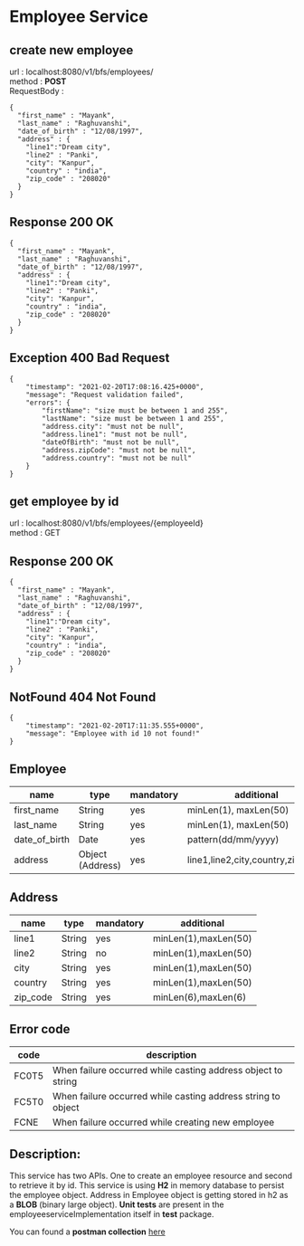 # Employee Service
## create new employee
url : localhost:8080/v1/bfs/employees/ </br>
method : <strong>POST</strong> </br>
RequestBody : </br>
```
{ 
  "first_name" : "Mayank",
  "last_name" : "Raghuvanshi",
  "date_of_birth" : "12/08/1997",
  "address" : {
  	"line1":"Dream city",
  	"line2" : "Panki",
  	"city": "Kanpur",
  	"country" : "india",
  	"zip_code" : "208020"
  }
}
```
## Response 200 OK
```
{ 
  "first_name" : "Mayank",
  "last_name" : "Raghuvanshi",
  "date_of_birth" : "12/08/1997",
  "address" : {
  	"line1":"Dream city",
  	"line2" : "Panki",
  	"city": "Kanpur",
  	"country" : "india",
  	"zip_code" : "208020"
  }
}
```

## Exception 400 Bad Request

```
{
    "timestamp": "2021-02-20T17:08:16.425+0000",
    "message": "Request validation failed",
    "errors": {
        "firstName": "size must be between 1 and 255",
        "lastName": "size must be between 1 and 255",
        "address.city": "must not be null",
        "address.line1": "must not be null",
        "dateOfBirth": "must not be null",
        "address.zipCode": "must not be null",
        "address.country": "must not be null"
    }
}
```

## get employee by id
url : localhost:8080/v1/bfs/employees/{employeeId} </br>
method : GET </br>
## Response 200 OK
```
{ 
  "first_name" : "Mayank",
  "last_name" : "Raghuvanshi",
  "date_of_birth" : "12/08/1997",
  "address" : {
  	"line1":"Dream city",
  	"line2" : "Panki",
  	"city": "Kanpur",
  	"country" : "india",
  	"zip_code" : "208020"
  }
}

```
## NotFound 404 Not Found
```
{
    "timestamp": "2021-02-20T17:11:35.555+0000",
    "message": "Employee with id 10 not found!"
}
```

## Employee

|name      | type   | mandatory      |additional          |
|----------|--------|----------------|--------------------|
|first_name| String | yes            | minLen(1), maxLen(50)|
|last_name | String | yes            | minLen(1), maxLen(50)|
|date_of_birth| Date | yes           | pattern(dd/mm/yyyy)|
|address| Object (Address) | yes |line1,line2,city,country,zip_code|

## Address

|name|type|mandatory|additional|
|----|----|---------|----------|
|line1|String|yes|minLen(1),maxLen(50)|
|line2|String|no|minLen(1),maxLen(50)|
|city | String| yes| minLen(1),maxLen(50)|
|country| String|yes|minLen(1),maxLen(50)|
|zip_code| String| yes| minLen(6),maxLen(6)|

## Error code
|code|description|
|----|-----------|
|FC0T5|When failure occurred while casting address object to string|
|FC5T0| When failure occurred while casting address string to object|
|FCNE|When failure occurred while creating new employee|


## Description: </br>

This service has two APIs. One to create an employee resource and second to retrieve it by id. This service is using **H2** in memory database to persist the employee object.
Address in Employee object is getting stored in h2 as a **BLOB** (binary large object). **Unit tests** are present in the employeeserviceImplementation itself in **test** package.

You can found a **postman collection** [here](https://www.getpostman.com/collections/8e845bcdca8a36c17d3b)

